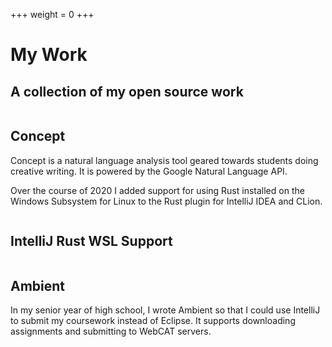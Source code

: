 +++
weight = 0
+++

# My Work
## A collection of my open source work

<section class="project">
    <div>
        <img src="https://concept.akainth.me/assets/concept.png" alt="">
        <h1>Concept</h1>
    </div>
    <div>
        <p>Concept is a natural language analysis tool geared towards students doing creative writing. 
        It is powered by the Google Natural Language API.</p>    
    </div>
</section>
<section class="project">
    <div>
        <p>Over the course of 2020 I added support for using Rust installed on the Windows Subsystem for Linux to the 
        Rust plugin for IntelliJ IDEA and CLion.</p>
    </div>
    <div>
        <img src="_index_/intellij-rust-wsl.png" alt="">
        <h1>IntelliJ Rust WSL Support</h1>
    </div>
</section>
<section class="project">
    <div>
        <img src="_index_/ambient.svg" data-light-src="_index_/ambient.svg" data-dark-src="_index_/ambient_dark.svg" alt="">
        <h1>Ambient</h1>
    </div>
    <div>
        <p>In my senior year of high school, I wrote Ambient so that I could use IntelliJ to submit my coursework instead of Eclipse. 
        It supports downloading assignments and submitting to WebCAT servers.</p>
    </div>
</section>
